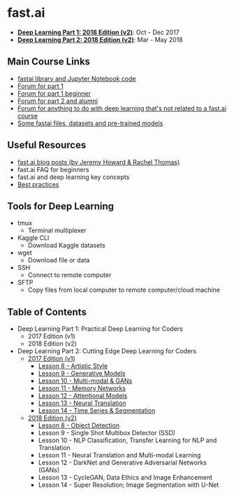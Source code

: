 # fast.ai

* [**Deep Learning Part 1: 2018 Edition \(v2\)**](deep-learning-part-1-practical-deep-learning-for-coders/2018-edition/): Oct - Dec 2017
* [**Deep Learning Part 2: 2018 Edition \(v2\)**](deep-learning-part-2-cutting-edge-deep-learning-for-coders/deep-learning-part-2-2018-edition/): Mar - May 2018

## Main Course Links

* [fastai library and Jupyter Notebook code](https://github.com/fastai/fastai)
* [Forum for part 1](http://forums.fast.ai/c/part1-v2)
* [Forum for part 1 beginner](http://forums.fast.ai/c/part1v2-beg)
* [Forum for part 2 and alumni](http://forums.fast.ai/c/part2-v2)
* [Forum for anything to do with deep learning that's not related to a fast.ai course](http://forums.fast.ai/c/deep-learning)
* [Some fastai files, datasets and pre-trained models](http://files.fast.ai/)

## Useful Resources

* [fast.ai blog posts \(by Jeremy Howard & Rachel Thomas\)](http://www.fast.ai/topics/)
* fast.ai FAQ for beginners
* fast.ai and deep learning key concepts
* [Best practices](http://forums.fast.ai/t/30-best-practices/12344)

## Tools for Deep Learning

* tmux
  * Terminal multiplexer
* Kaggle CLI
  * Download Kaggle datasets
* wget
  * Download file or data
* SSH
  * Connect to remote computer
* SFTP
  * Copy files from local computer to remote computer/cloud machine

## Table of Contents

* Deep Learning Part 1: Practical Deep Learning for Coders
  * 2017 Edition \(v1\)
  * 2018 Edition \(v2\)
* Deep Learning Part 2: Cutting Edge Deep Learning for Coders
  * [2017 Edition \(v1\)](deep-learning-part-2-cutting-edge-deep-learning-for-coders/deep-learning-part-2-2017-edition/)
    * [Lesson 8 - Artistic Style](deep-learning-part-2-cutting-edge-deep-learning-for-coders/deep-learning-part-2-2017-edition/lesson-8-artistic-style.md)
    * [Lesson 9 - Generative Models](deep-learning-part-2-cutting-edge-deep-learning-for-coders/deep-learning-part-2-2017-edition/lesson-9-generative-models.md)
    * [Lesson 10 - Multi-modal & GANs](deep-learning-part-2-cutting-edge-deep-learning-for-coders/deep-learning-part-2-2017-edition/lesson-10-multi-modal-and-gans.md)
    * [Lesson 11 - Memory Networks](deep-learning-part-2-cutting-edge-deep-learning-for-coders/deep-learning-part-2-2017-edition/lesson-11-memory-networks.md)
    * [Lesson 12 - Attentional Models](deep-learning-part-2-cutting-edge-deep-learning-for-coders/deep-learning-part-2-2017-edition/lesson-12-attentional-models.md)
    * [Lesson 13 - Neural Translation](deep-learning-part-2-cutting-edge-deep-learning-for-coders/deep-learning-part-2-2017-edition/lesson-13-neural-translation.md)
    * [Lesson 14 - Time Series & Segmentation](deep-learning-part-2-cutting-edge-deep-learning-for-coders/deep-learning-part-2-2017-edition/lesson-14-time-series-and-segmentation.md)
  * [2018 Edition \(v2\)](deep-learning-part-2-cutting-edge-deep-learning-for-coders/deep-learning-part-2-2018-edition/)
    * [Lesson 8 - Object Detection](deep-learning-part-2-cutting-edge-deep-learning-for-coders/deep-learning-part-2-2018-edition/lesson-8-object-detection.md)
    * Lesson 9 - Single Shot Multibox Detector \(SSD\)
    * Lesson 10 - NLP Classification, Transfer Learning for NLP and Translation
    * Lesson 11 - Neural Translation and Multi-modal Learning
    * Lesson 12 - DarkNet and Generative Adversarial Networks \(GANs\)
    * Lesson 13 - CycleGAN, Data Ethics and Image Enhancement
    * Lesson 14 - Super Resolution; Image Segmentation with U-Net





